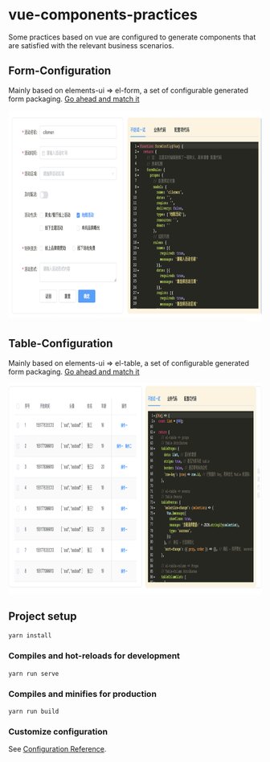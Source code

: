 # vue-components-practices

Some practices based on vue are configured to generate components that are satisfied with the relevant business scenarios.

## Form-Configuration

Mainly based on elements-ui => el-form, a set of configurable generated form packaging. [Go ahead and match it](https://cllemon.github.io/vue-components-practices/)

<img src="https://github.com/cllemon/vue-components-practices/blob/master/src/assets/images/form.jpg" width="820" height= "420" />

## Table-Configuration

Mainly based on elements-ui => el-table, a set of configurable generated form packaging. [Go ahead and match it](https://cllemon.github.io/vue-components-practices/)

<img src="https://github.com/cllemon/vue-components-practices/blob/master/src/assets/images/table_1.png" width="820" height= "420" />

## Project setup

```
yarn install
```

### Compiles and hot-reloads for development

```
yarn run serve
```

### Compiles and minifies for production

```
yarn run build
```

### Customize configuration

See [Configuration Reference](https://cli.vuejs.org/config/).
